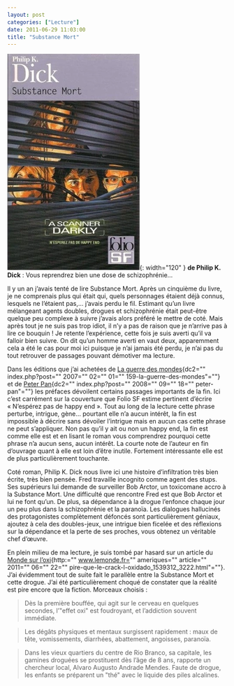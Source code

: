 ```yaml
---
layout: post
categories: ["Lecture"]
date: 2011-06-29 11:03:00
title: "Substance Mort"
---
```


![couverture](/assets/images/couv_lecture/substance_mort.webp){: width="120" } **de Philip K. Dick** : Vous reprendrez
bien une dose de schizophrénie…

Il y un an j’avais tenté de lire Substance Mort. Après un cinquième du
livre, je ne comprenais plus qui était qui, quels personnages étaient
déjà connus, lesquels ne l’étaient pas,… j’avais perdu le fil.
Estimant qu’un livre mélangeant agents doubles, drogues et
schizophrénie était peut-être quelque peu complexe à suivre j’avais
alors préféré le mettre de coté. Mais après tout je ne suis pas trop
idiot, il n’y a pas de raison que je n’arrive pas à lire ce bouquin !
Je retente l’expérience, cette fois je suis averti qu’il va falloir
bien suivre. On dit qu’un homme averti en vaut deux, apparemment cela a
été le cas pour moi ici puisque je n’ai jamais été perdu, je n’ai pas
du tout retrouver de passages pouvant démotiver ma lecture.

Dans les éditions que j’ai achetées de [La guerre des mondes](){dc2=""
index.php?post="" 2007="" 02="" 01="" 159-la-guerre-des-mondes"=""}
et de [Peter Pan](){dc2="" index.php?post="" 2008="" 09="" 18=""
peter-pan"=""} les préfaces dévoilent certains passages importants de
la fin. Ici c’est carrément sur la couverture que Folio SF estime
pertinent d’écrire « N’espérez pas de happy end ». Tout au long de la
lecture cette phrase perturbe, intrigue, gène… pourtant elle n’a
aucun intérêt, la fin est impossible à décrire sans dévoiler l’intrigue
mais en aucun cas cette phrase ne peut s’appliquer. Non pas qu’il y
ait ou non un happy end, la fin est comme elle est et en lisant le roman
vous comprendrez pourquoi cette phrase n’a aucun sens, aucun intérêt.
La courte note de l’auteur en fin d’ouvrage quant à elle est loin
d’être inutile. Fortement intéressante elle est de plus
particulièrement touchante.

Coté roman, Philip K. Dick nous livre ici une histoire d’infiltration
très bien écrite, très bien pensée. Fred travaille incognito comme agent
des stups. Ses supérieurs lui demande de surveiller Bob Arctor, un
toxicomane accro à la Substance Mort. Une difficulté que rencontre Fred
est que Bob Arctor et lui ne font qu’un. De plus, sa dépendance à la
drogue l’enfonce chaque jour un peu plus dans la schizophrénie et la
paranoïa. Les dialogues hallucinés des protagonistes complètement
défoncés sont particulièrement géniaux, ajoutez à cela des doubles-jeux,
une intrigue bien ficelée et des réflexions sur la dépendance et la
perte de ses proches, vous obtenez un véritable chef d’œuvre.

En plein milieu de ma lecture, je suis tombé par hasard sur un article
du [Monde sur l’oxi](){http:="" www.lemonde.fr="" ameriques=""
article="" 2011="" 06="" 22=""
pire-que-le-crack-l-oxidado_1539312_3222.html"=""}. J’ai évidemment
tout de suite fait le parallèle entre la Substance Mort et cette drogue.
J’ai été particulièrement choqué de constater que la réalité est pire
encore que la fiction. Morceaux choisis :

> Dès la première bouffée, qui agit sur le cerveau en quelques secondes,
> l’"effet oxi" est foudroyant, et l’addiction souvent
> immédiate.

> Les dégâts physiques et mentaux surgissent rapidement : maux de tête,
> vomissements, diarrhées, abattement, angoisses, paranoïa.

> Dans les vieux quartiers du centre de Rio Branco, sa capitale, les
> gamines droguées se prostituent dès l’âge de 8 ans, rapporte un
> chercheur local, Alvaro Augusto Andrade Mendes. Faute de drogue, les
> enfants se préparent un "thé" avec le liquide des piles
> alcalines.


